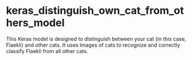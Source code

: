 # keras_distinguish_own_cat_from_others_model
This Keras model is designed to distinguish between your cat (in this case, Flaekli) and other cats. It uses images of cats to recognize and correctly classify Flaekli from all other cats.
